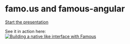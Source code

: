 famo.us and famous-angular
=============

[Start the presentation](http://thaiat.github.io/keynote-famous)


See it in action here:   
[![Building a native like interface with Famous](http://img.youtube.com/vi/L56RnM6VI-w/0.jpg)](http://www.youtube.com/watch?v=L56RnM6VI-w)



